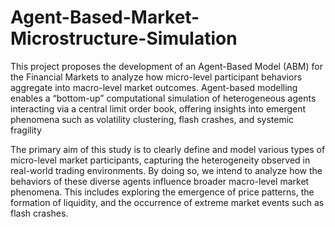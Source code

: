 # Agent-Based-Market-Microstructure-Simulation
This project proposes the development of an Agent-Based Model (ABM) for the Financial Markets to analyze how micro-level participant behaviors
aggregate into macro-level market outcomes. Agent-based modelling enables a “bottom-up”
computational simulation of heterogeneous agents interacting via a central limit order book,
offering insights into emergent phenomena such as volatility clustering, flash crashes, and
systemic fragility

The primary aim of this study is to clearly define and model various types of micro-level
market participants, capturing the heterogeneity observed in real-world trading environments.
By doing so, we intend to analyze how the behaviors of these diverse agents influence
broader macro-level market phenomena. This includes exploring the emergence of price
patterns, the formation of liquidity, and the occurrence of extreme market events such as flash
crashes.
